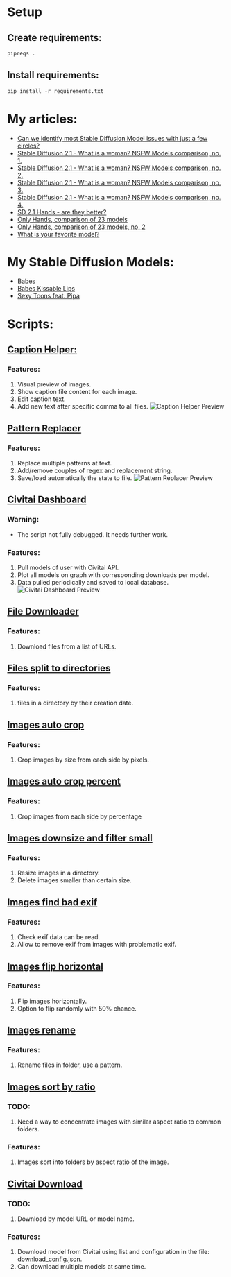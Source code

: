 # Setup
## Create requirements:
``` python
pipreqs .
```

## Install  requirements:
``` python
pip install -r requirements.txt
```

# My articles:
* [Can we identify most Stable Diffusion Model issues with just a few circles?](https://www.reddit.com/r/StableDiffusion/comments/12u6c76/can_we_identify_most_stable_diffusion_model/?utm_source=share&utm_medium=web2x&context=3)
* [Stable Diffusion 2.1 - What is a woman? NSFW Models comparison, no. 1.](https://www.reddit.com/r/unstable_diffusion/comments/zg27jv/stable_diffusion_21_what_is_a_woman_nsfw_models/?utm_source=share&utm_medium=web2x&context=3)
* [Stable Diffusion 2.1 - What is a woman? NSFW Models comparison, no. 2.](https://www.reddit.com/r/unstable_diffusion/comments/zg73ba/stable_diffusion_21_what_is_a_woman_nsfw_models/?utm_source=share&utm_medium=web2x&context=3)
* [Stable Diffusion 2.1 - What is a woman? NSFW Models comparison, no. 3.](https://www.reddit.com/r/unstable_diffusion/comments/zg8cd7/stable_diffusion_21_what_is_a_woman_nsfw_models/?utm_source=share&utm_medium=web2x&context=3)
* [Stable Diffusion 2.1 - What is a woman? NSFW Models comparison, no. 4.](https://www.reddit.com/r/unstable_diffusion/comments/zg971f/stable_diffusion_21_what_is_a_woman_nsfw_models/?utm_source=share&utm_medium=web2x&context=3)
* [SD 2.1 Hands - are they better?](https://www.reddit.com/r/StableDiffusion/comments/zfel6y/sd_21_hands_are_they_better/?utm_source=share&utm_medium=web2x&context=3)
* [Only Hands, comparison of 23 models](https://www.reddit.com/r/StableDiffusion/comments/ze2ooc/stable_hands_hands_comparison_in_23_models/?utm_source=share&utm_medium=web2x&context=3)
* [Only Hands, comparison of 23 models, no. 2](https://www.reddit.com/r/StableDiffusion/comments/zez6y3/only_hands_comparison_of_23_models_no_2/?utm_source=share&utm_medium=web2x&context=3)
* [What is your favorite model?](https://www.reddit.com/r/StableDiffusion/comments/za1bj2/what_is_your_favorite_model/?utm_source=share&utm_medium=web2x&context=3)

# My Stable Diffusion Models:
* [Babes](https://civitai.com/models/2220/babes)
* [Babes Kissable Lips
](https://civitai.com/models/26566/babes-kissable-lips)
* [Sexy Toons feat. Pipa](https://civitai.com/models/35549/sexy-toons-feat-pipa)

# Scripts:

##  [Caption Helper:](captions_helper.py)
### Features:
1. Visual preview of images.
2. Show caption file content for each image.
3. Edit caption text.
4. Add new text after specific comma to all files.
![Caption Helper Preview](readme_files/caption_helper_preview_01.png)

## [Pattern Replacer](pattern_replacer.py)
### Features:
1. Replace multiple patterns at text.
2. Add/remove couples of regex and replacement string.
3. Save/load automatically the state to file.
![Pattern Replacer Preview](readme_files/pattern_replacer_preview_01.png)

## [Civitai Dashboard](civitai_dashboard.py)
### Warning:
* The script not fully debugged. It needs further work. 
### Features:
1. Pull models of user with Civitai API.
2. Plot all models on graph with corresponding downloads per model.
3. Data pulled periodically and saved to local database.
![Civitai Dashboard Preview](readme_files/civitai_dasboard_preview_01.png)

## [File Downloader](file_downloader.py)
### Features:
1. Download files from a list of URLs.

## [Files split to directories](files_split_to_directories.py)
### Features:
1.  files in a directory by their creation date.

## [Images auto crop](images_auto_crop.py)
### Features:
1.  Crop images by size from each side by pixels.

## [Images auto crop percent](images_auto_crop_percent.py)
### Features:
1.  Crop images from each side by percentage

## [Images downsize and filter small](images_downsize_and_filter_small.py)
### Features:
1.  Resize images in a directory.
2.  Delete images smaller than certain size.

## [Images find bad exif](images_find_bad_exif.py)
### Features:
1.  Check exif data can be read.
2.  Allow to remove exif from images with problematic exif.

## [Images flip horizontal](images_flip_horizontal.py)
### Features:
1.  Flip images horizontally.
2.  Option to flip randomly with 50% chance.

## [Images rename](images_rename.py)
### Features:
1.  Rename files in folder, use a pattern.

## [Images sort by ratio](images_sort_by_ratio.py)
### TODO:
1. Need a way to concentrate images with similar aspect ratio to common folders.
### Features:
1. Images sort into folders by aspect ratio of the image.

## [Civitai Download](civitai_download.py)
### TODO:
1. Download by model URL or model name.
### Features:
1. Download model from Civitai using list and configuration in the file: [download_config.json](download_config.json).
2. Can download multiple models at same time.